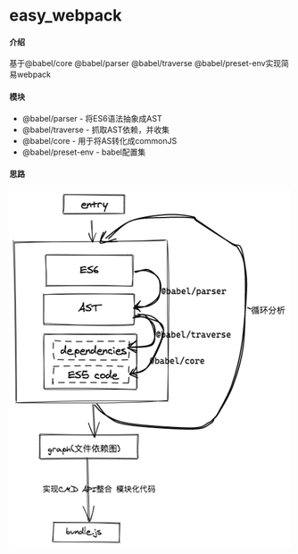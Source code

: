 # easy_webpack

#### 介绍
基于@babel/core @babel/parser @babel/traverse @babel/preset-env实现简易webpack

#### 模块
- @babel/parser - 将ES6语法抽象成AST
- @babel/traverse - 抓取AST依赖，并收集
- @babel/core - 用于将AS转化成commonJS
- @babel/preset-env - babel配置集

#### 思路
![easy_webpack.png](./easy_webpack.png)